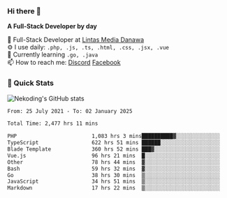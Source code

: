 ### Hi there 👋

**A Full-Stack Developer by day**

🔭 Full-Stack Developer at [Lintas Media Danawa](https://www.lintasmediadanawa.com/)  
⚙️ I use daily: `.php, .js, .ts, .html, .css, .jsx, .vue`  
🌱 Currently learning `.go, .java`  
📫 How to reach me: [Discord](https://discordapp.com/users/984448732999327766)  [Facebook](https://fb.me/tyvandi)  

### 🚀 Quick Stats  

![Nekoding's GitHub stats](https://github-readme-stats.vercel.app/api?username=nekoding&show_icons=true)

<!--START_SECTION:waka-->

```txt
From: 25 July 2021 - To: 02 January 2025

Total Time: 2,477 hrs 11 mins

PHP                        1,083 hrs 3 mins██████████▓░░░░░░░░░░░░░░   42.37 %
TypeScript                 622 hrs 51 mins ██████░░░░░░░░░░░░░░░░░░░   24.37 %
Blade Template             360 hrs 52 mins ███▓░░░░░░░░░░░░░░░░░░░░░   14.12 %
Vue.js                     96 hrs 21 mins  █░░░░░░░░░░░░░░░░░░░░░░░░   03.77 %
Other                      78 hrs 44 mins  ▓░░░░░░░░░░░░░░░░░░░░░░░░   03.08 %
Bash                       59 hrs 32 mins  ▓░░░░░░░░░░░░░░░░░░░░░░░░   02.33 %
Go                         38 hrs 30 mins  ▒░░░░░░░░░░░░░░░░░░░░░░░░   01.51 %
JavaScript                 34 hrs 51 mins  ▒░░░░░░░░░░░░░░░░░░░░░░░░   01.36 %
Markdown                   17 hrs 22 mins  ▒░░░░░░░░░░░░░░░░░░░░░░░░   00.68 %
```

<!--END_SECTION:waka-->

<!--
**nekoding/nekoding** is a ✨ _special_ ✨ repository because its `README.md` (this file) appears on your GitHub profile.

Here are some ideas to get you started:

- 🔭 I’m currently working on ...
- 🌱 I’m currently learning ...
- 👯 I’m looking to collaborate on ...
- 🤔 I’m looking for help with ...
- 💬 Ask me about ...
- 📫 How to reach me: ...
- 😄 Pronouns: ...
- ⚡ Fun fact: ...
-->

